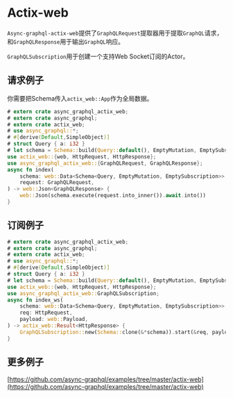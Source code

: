# Actix-web

`Async-graphql-actix-web`提供了`GraphQLRequest`提取器用于提取`GraphQL`请求，和`GraphQLResponse`用于输出`GraphQL`响应。

`GraphQLSubscription`用于创建一个支持Web Socket订阅的Actor。

## 请求例子

你需要把Schema传入`actix_web::App`作为全局数据。

```rust
# extern crate async_graphql_actix_web;
# extern crate async_graphql;
# extern crate actix_web;
# use async_graphql::*;
# #[derive(Default,SimpleObject)]
# struct Query { a: i32 }
# let schema = Schema::build(Query::default(), EmptyMutation, EmptySubscription).finish();
use actix_web::{web, HttpRequest, HttpResponse};
use async_graphql_actix_web::{GraphQLRequest, GraphQLResponse};
async fn index(
    schema: web::Data<Schema<Query, EmptyMutation, EmptySubscription>>,
    request: GraphQLRequest,
) -> web::Json<GraphQLResponse> {
    web::Json(schema.execute(request.into_inner()).await.into())
}
```

## 订阅例子

```rust
# extern crate async_graphql_actix_web;
# extern crate async_graphql;
# extern crate actix_web;
# use async_graphql::*;
# #[derive(Default,SimpleObject)]
# struct Query { a: i32 }
# let schema = Schema::build(Query::default(), EmptyMutation, EmptySubscription).finish();
use actix_web::{web, HttpRequest, HttpResponse};
use async_graphql_actix_web::GraphQLSubscription;
async fn index_ws(
    schema: web::Data<Schema<Query, EmptyMutation, EmptySubscription>>,
    req: HttpRequest,
    payload: web::Payload,
) -> actix_web::Result<HttpResponse> {
    GraphQLSubscription::new(Schema::clone(&*schema)).start(&req, payload)
}
```

## 更多例子

[https://github.com/async-graphql/examples/tree/master/actix-web](https://github.com/async-graphql/examples/tree/master/actix-web)
